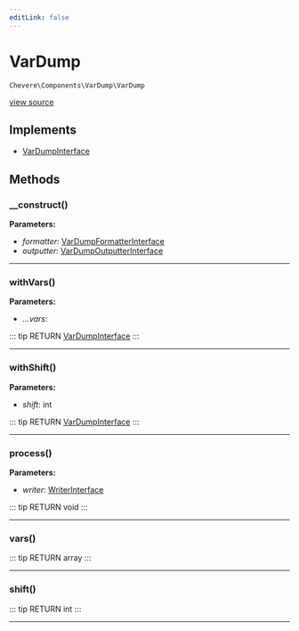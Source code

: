```yaml
---
editLink: false
---
```


# VarDump

`Chevere\Components\VarDump\VarDump`

[view source](https://github.com/chevere/chevere/blob/master/src/Chevere/Components/VarDump/VarDump.php)

## Implements

- [VarDumpInterface](../../Interfaces/VarDump/VarDumpInterface.md)

## Methods

### __construct()

**Parameters:**

- *formatter*: [VarDumpFormatterInterface](../../Interfaces/VarDump/VarDumpFormatterInterface.md)
- *outputter*: [VarDumpOutputterInterface](../../Interfaces/VarDump/VarDumpOutputterInterface.md)

---

### withVars()

**Parameters:**

- *...vars*: 

::: tip RETURN
[VarDumpInterface](../../Interfaces/VarDump/VarDumpInterface.md)
:::

---

### withShift()

**Parameters:**

- *shift*: int

::: tip RETURN
[VarDumpInterface](../../Interfaces/VarDump/VarDumpInterface.md)
:::

---

### process()

**Parameters:**

- *writer*: [WriterInterface](../../Interfaces/Writer/WriterInterface.md)

::: tip RETURN
void
:::

---

### vars()

::: tip RETURN
array
:::

---

### shift()

::: tip RETURN
int
:::

---
